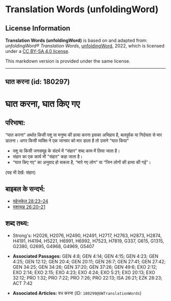 # Translation Words (unfoldingWord)

## License Information

**Translation Words (unfoldingWord)** is based on and adapted from: _unfoldingWord® Translation Words_, [unfoldingWord](https://unfoldingword.org/utw), 2022, which is licensed under a [CC BY-SA 4.0 license](https://creativecommons.org/licenses/by-sa/4.0/legalcode.en).

This markdown version is provided under the same license.



--------------------------------

## घात करना (id: 180297)

घात करना, घात किए गए
====================

परिभाषा:
--------

“घात करना” अर्थात किसी पशु या मनुष्य की हत्या करना इसका अभिप्राय है, बलपूर्वक या निर्दयता से मार डालना। अगर किसी व्यक्ति ने एक जानवर को मार डाला है तो उसने "घात किया"

* पशु या किसी जनसमूह के संदर्भ में “संहार” शब्द काम में लिया जाता है।
* संहार का एक कार्य भी "संहार" कहा जाता है।
* “घात किए गए” का अनुवाद हो सकता है, “मारे गए लोग” या “जिन लोगों की हत्या की गई”।

(यह भी देखें: संहार)

बाइबल के सन्दर्भ:
-----------------

* [यहेजकेल 28:23–24](https://ref.ly/Ezek28:23-Ezek28:24)
* [यशायाह 26:20–21](https://ref.ly/Isa26:20-Isa26:21)

शब्द तथ्य:
----------

* Strong's: H2026, H2076, H2490, H2491, H2717, H2763, H2873, H2874, H4191, H4194, H5221, H6991, H6992, H7523, H7819, G337, G615, G1315, G2380, G2695, G4968, G4969, G5407

* **Associated Passages:** GEN 4:8; GEN 4:14; GEN 4:15; GEN 4:23; GEN 4:25; GEN 12:12; GEN 20:4; GEN 20:11; GEN 26:7; GEN 27:41; GEN 27:42; GEN 34:25; GEN 34:26; GEN 37:20; GEN 37:26; GEN 49:6; EXO 2:12; EXO 2:14; EXO 2:15; EXO 4:23; EXO 4:24; EXO 5:21; EXO 20:13; EXO 32:12; PRO 1:32; PRO 7:22; PRO 7:26; PRO 22:13; ISA 26:21; EZK 28:23; ACT 7:42
* **Associated Articles:** वध करना (ID: `180299@UWTranslationWords`)

